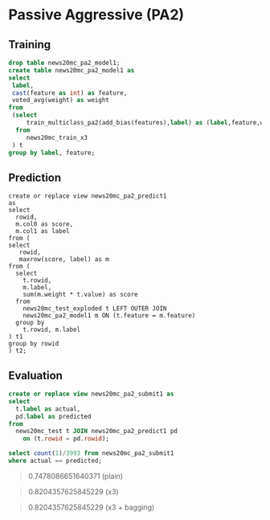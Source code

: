 <!--
  Licensed to the Apache Software Foundation (ASF) under one
  or more contributor license agreements.  See the NOTICE file
  distributed with this work for additional information
  regarding copyright ownership.  The ASF licenses this file
  to you under the Apache License, Version 2.0 (the
  "License"); you may not use this file except in compliance
  with the License.  You may obtain a copy of the License at

    http://www.apache.org/licenses/LICENSE-2.0

  Unless required by applicable law or agreed to in writing,
  software distributed under the License is distributed on an
  "AS IS" BASIS, WITHOUT WARRANTIES OR CONDITIONS OF ANY
  KIND, either express or implied.  See the License for the
  specific language governing permissions and limitations
  under the License.
-->

<!-- toc -->

# Passive Aggressive (PA2)

## Training

```sql
drop table news20mc_pa2_model1;
create table news20mc_pa2_model1 as
select 
 label, 
 cast(feature as int) as feature,
 voted_avg(weight) as weight
from 
 (select 
     train_multiclass_pa2(add_bias(features),label) as (label,feature,weight)
  from 
     news20mc_train_x3
 ) t 
group by label, feature;
```

## Prediction
```
create or replace view news20mc_pa2_predict1 
as
select 
  rowid, 
  m.col0 as score, 
  m.col1 as label
from (
select
   rowid, 
   maxrow(score, label) as m
from (
  select
    t.rowid,
    m.label,
    sum(m.weight * t.value) as score
  from 
    news20mc_test_exploded t LEFT OUTER JOIN
    news20mc_pa2_model1 m ON (t.feature = m.feature)
  group by
    t.rowid, m.label
) t1
group by rowid
) t2;
```

## Evaluation
```sql
create or replace view news20mc_pa2_submit1 as
select 
  t.label as actual, 
  pd.label as predicted
from 
  news20mc_test t JOIN news20mc_pa2_predict1 pd 
    on (t.rowid = pd.rowid);
```

```sql
select count(1)/3993 from news20mc_pa2_submit1 
where actual == predicted;
```

> 0.7478086651640371 (plain)

> 0.8204357625845229 (x3)

> 0.8204357625845229 (x3 + bagging)
